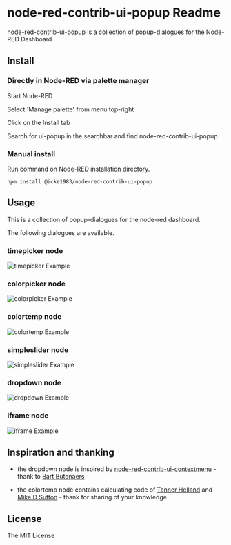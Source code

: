 # node-red-contrib-ui-popup Readme

node-red-contrib-ui-popup is a collection of popup-dialogues for the Node-RED
Dashboard

## Install

### Directly in Node-RED via palette manager

Start Node-RED

Select 'Manage palette' from menu top-right

Click on the Install tab

Search for ui-popup in the searchbar and find node-red-contrib-ui-popup

### Manual install

Run command on Node-RED installation directory.

    npm install @icke1983/node-red-contrib-ui-popup

## Usage

This is a collection of popup-dialogues for the node-red dashboard.

The following dialogues are available.

### timepicker node

![timepicker Example](https://raw.githubusercontent.com/icke1983/node-red-contrib-ui-popup/master/images/timepicker.PNG)

### colorpicker node

![colorpicker Example](https://raw.githubusercontent.com/icke1983/node-red-contrib-ui-popup/master/images/colorpicker.PNG)

### colortemp node

![colortemp Example](https://raw.githubusercontent.com/icke1983/node-red-contrib-ui-popup/master/images/colortemp.PNG)

### simpleslider node

![simpleslider Example](https://raw.githubusercontent.com/icke1983/node-red-contrib-ui-popup/master/images/simpleslider.PNG)

### dropdown node

![dropdown Example](https://raw.githubusercontent.com/icke1983/node-red-contrib-ui-popup/master/images/dropdown.PNG)

### iframe node

![iframe Example](https://raw.githubusercontent.com/icke1983/node-red-contrib-ui-popup/master/images/iframe.PNG)

## Inspiration and thanking

- the dropdown node is inspired by [node-red-contrib-ui-contextmenu](https://github.com/bartbutenaers/node-red-contrib-ui-contextmenu) - thank to [Bart Butenaers](https://github.com/bartbutenaers)

- the colortemp node contains calculating code of [Tanner Helland](https://tannerhelland.com/2012/09/18/convert-temperature-rgb-algorithm-code.html) and [Mike D Sutton](https://gist.github.com/EDais) - thank for sharing of your knowledge

## License

The MIT License
